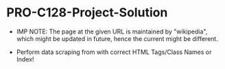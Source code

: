 # PRO-C128-Project-Solution

* IMP NOTE: The page at the given URL is maintained by "wikipedia", which might be updated in future, hence the current might be different.

* Perform data scraping from with correct HTML Tags/Class Names or Index!